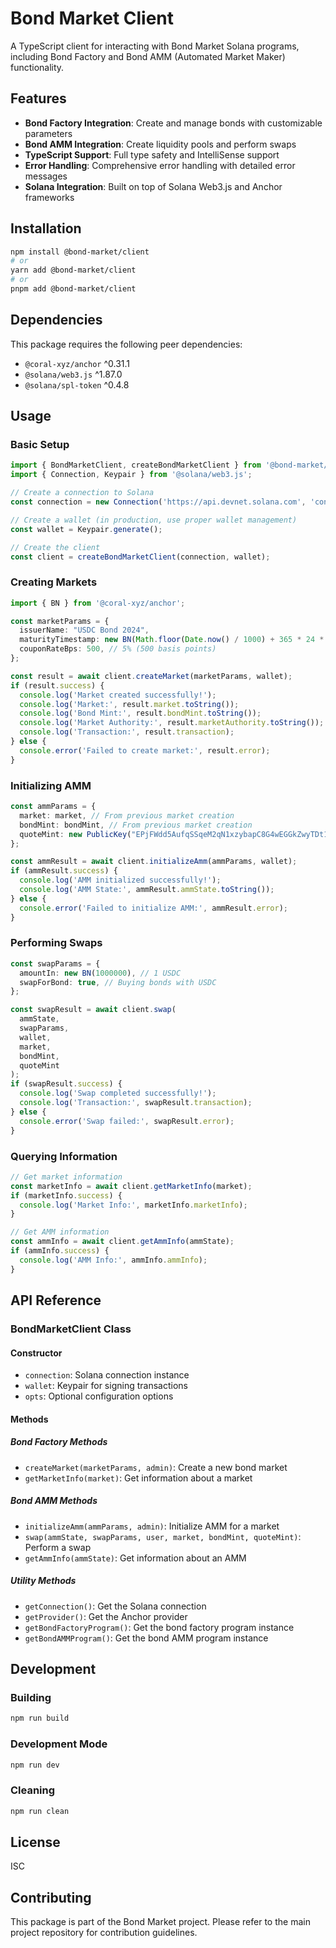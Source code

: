 # Bond Market Client

A TypeScript client for interacting with Bond Market Solana programs, including Bond Factory and Bond AMM (Automated Market Maker) functionality.

## Features

- **Bond Factory Integration**: Create and manage bonds with customizable parameters
- **Bond AMM Integration**: Create liquidity pools and perform swaps
- **TypeScript Support**: Full type safety and IntelliSense support
- **Error Handling**: Comprehensive error handling with detailed error messages
- **Solana Integration**: Built on top of Solana Web3.js and Anchor frameworks

## Installation

```bash
npm install @bond-market/client
# or
yarn add @bond-market/client
# or
pnpm add @bond-market/client
```

## Dependencies

This package requires the following peer dependencies:
- `@coral-xyz/anchor` ^0.31.1
- `@solana/web3.js` ^1.87.0
- `@solana/spl-token` ^0.4.8

## Usage

### Basic Setup

```typescript
import { BondMarketClient, createBondMarketClient } from '@bond-market/client';
import { Connection, Keypair } from '@solana/web3.js';

// Create a connection to Solana
const connection = new Connection('https://api.devnet.solana.com', 'confirmed');

// Create a wallet (in production, use proper wallet management)
const wallet = Keypair.generate();

// Create the client
const client = createBondMarketClient(connection, wallet);
```

### Creating Markets

```typescript
import { BN } from '@coral-xyz/anchor';

const marketParams = {
  issuerName: "USDC Bond 2024",
  maturityTimestamp: new BN(Math.floor(Date.now() / 1000) + 365 * 24 * 60 * 60), // 1 year from now
  couponRateBps: 500, // 5% (500 basis points)
};

const result = await client.createMarket(marketParams, wallet);
if (result.success) {
  console.log('Market created successfully!');
  console.log('Market:', result.market.toString());
  console.log('Bond Mint:', result.bondMint.toString());
  console.log('Market Authority:', result.marketAuthority.toString());
  console.log('Transaction:', result.transaction);
} else {
  console.error('Failed to create market:', result.error);
}
```

### Initializing AMM

```typescript
const ammParams = {
  market: market, // From previous market creation
  bondMint: bondMint, // From previous market creation
  quoteMint: new PublicKey("EPjFWdd5AufqSSqeM2qN1xzybapC8G4wEGGkZwyTDt1v"), // USDC
};

const ammResult = await client.initializeAmm(ammParams, wallet);
if (ammResult.success) {
  console.log('AMM initialized successfully!');
  console.log('AMM State:', ammResult.ammState.toString());
} else {
  console.error('Failed to initialize AMM:', ammResult.error);
}
```

### Performing Swaps

```typescript
const swapParams = {
  amountIn: new BN(1000000), // 1 USDC
  swapForBond: true, // Buying bonds with USDC
};

const swapResult = await client.swap(
  ammState, 
  swapParams, 
  wallet,
  market,
  bondMint,
  quoteMint
);
if (swapResult.success) {
  console.log('Swap completed successfully!');
  console.log('Transaction:', swapResult.transaction);
} else {
  console.error('Swap failed:', swapResult.error);
}
```

### Querying Information

```typescript
// Get market information
const marketInfo = await client.getMarketInfo(market);
if (marketInfo.success) {
  console.log('Market Info:', marketInfo.marketInfo);
}

// Get AMM information
const ammInfo = await client.getAmmInfo(ammState);
if (ammInfo.success) {
  console.log('AMM Info:', ammInfo.ammInfo);
}
```

## API Reference

### BondMarketClient Class

#### Constructor
- `connection`: Solana connection instance
- `wallet`: Keypair for signing transactions
- `opts`: Optional configuration options

#### Methods

##### Bond Factory Methods
- `createMarket(marketParams, admin)`: Create a new bond market
- `getMarketInfo(market)`: Get information about a market

##### Bond AMM Methods
- `initializeAmm(ammParams, admin)`: Initialize AMM for a market
- `swap(ammState, swapParams, user, market, bondMint, quoteMint)`: Perform a swap
- `getAmmInfo(ammState)`: Get information about an AMM

##### Utility Methods
- `getConnection()`: Get the Solana connection
- `getProvider()`: Get the Anchor provider
- `getBondFactoryProgram()`: Get the bond factory program instance
- `getBondAMMProgram()`: Get the bond AMM program instance

## Development

### Building

```bash
npm run build
```

### Development Mode

```bash
npm run dev
```

### Cleaning

```bash
npm run clean
```

## License

ISC

## Contributing

This package is part of the Bond Market project. Please refer to the main project repository for contribution guidelines.

